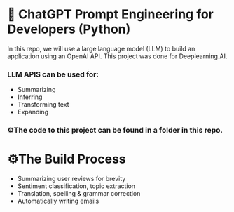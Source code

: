 # 🤖 ChatGPT Prompt Engineering for Developers (Python) 

In this repo, we will use a large language model (LLM) to build an application using an OpenAI API. This project was done for Deeplearning.AI. 

### LLM APIS can be used for: 
* Summarizing
* Inferring
* Transforming text 
* Expanding 

### ⚙️The code to this project can be found in a folder in this repo. 

# ⚙️The Build Process 

* Summarizing user reviews for brevity
* Sentiment classification, topic extraction
* Translation, spelling & grammar correction
* Automatically writing emails
